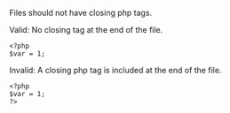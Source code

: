 Files should not have closing php tags.

Valid: No closing tag at the end of the file.
```
<?php
$var = 1;
```

Invalid: A closing php tag is included at the end of the file.
```
<?php
$var = 1;
?>
```
